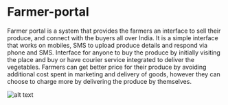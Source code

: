 # Farmer-portal


Farmer portal is a system that provides the farmers an interface to sell their produce, and connect with the buyers all over India. It is a simple interface that works on mobiles, SMS to upload produce details and respond via phone and SMS. Interface for anyone to buy the produce by initially visiting the place and buy or have courier service integrated to deliver the vegetables. Farmers can get better price for their produce by avoiding additional cost spent in marketing and delivery of goods, however they can choose to charge more by delivering the produce by themselves.


![alt text](https://github.com/[username]/[reponame]/blob/[branch]/loginpage.png?raw=true)
